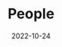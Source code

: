 ---
title: People
date: 2022-10-24

type: landing

sections:
  - block: people
    content:
      title: 课题组成员
      # Choose which groups/teams of users to display.
      #   Edit `user_groups` in each user's profile to add them to one or more of these groups.
      user_groups:
          - 导师
          - 学生
      sort_by: Params.num
      sort_ascending: true
    design:
      show_interests: false
      show_role: true
      show_social: true
---